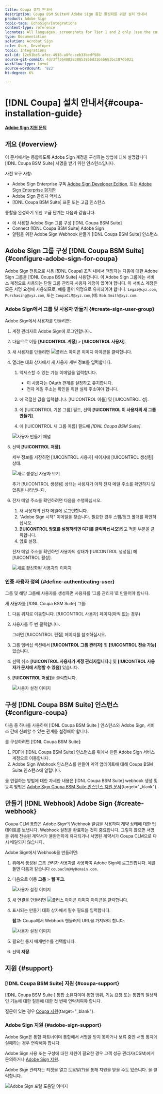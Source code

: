 ```yaml
---
title: Coupa 설치 안내서
description: Coupa BSM Suite와 Adobe Sign 통합 활성화를 위한 설치 안내서
product: Adobe Sign
topic-tags: EchoSign/Integrations
content-type: reference
locnotes: All languages; screenshots for Tier 1 and 2 only (see the currently published localized page for guidance)
type: Documentation
solution: Acrobat Sign
role: User, Developer
topic: Integrations
exl-id: 12c91be5-afec-4918-a8fc-ceb33bedf98b
source-git-commit: 4d73ff36408283805386bd3266b683bc187d6031
workflow-type: tm+mt
source-wordcount: '823'
ht-degree: 6%

---
```


# [!DNL Coupa] 설치 안내서{#coupa-installation-guide}

[**Adobe Sign 지원 문의**](https://adobe.com/go/adobesign-support-center_kr)

## 개요 {#overview}

이 문서에서는 통합하도록 Adobe Sign 계정을 구성하는 방법에 대해 설명합니다 [!DNL Coupa BSM Suite] 서명을 받기 위한 인스턴스입니다.

사전 요구 사항:

* Adobe Sign Enterprise 구독 [Adobe Sign Developer Edition](https://www.adobe.com/sign/developer-form.html), 또는 [Adobe Sign Enterprise 평가판](https://www.adobe.com/sign/business.html)
* Adobe Sign 관리자 액세스
* [!DNL Coupa BSM Suite] 표준 또는 고급 인스턴스

통합을 완성하기 위한 고급 단계는 다음과 같습니다.

* 에 사용할 Adobe Sign 그룹 구성 [!DNL Coupa BSM Suite]
* Connect [!DNL Coupa BSM Suite] Adobe Sign
* 알림을 위한 Adobe Sign Webhook 만들기 [!DNL Coupa BSM Suite] 인스턴스

## Adobe Sign 그룹 구성 [!DNL Coupa BSM Suite] {#configure-adobe-sign-for-coupa}

Adobe Sign 전용으로 사용 [!DNL Coupa] 조직 내에서 책임자는 다음에 대한 Adobe Sign 그룹을 [!DNL Coupa BSM Suite] 사용합니다. 이 Adobe Sign 그룹에는 서비스 계정으로 사용되는 단일 그룹 관리자 사용자 계정이 있어야 합니다. 이 서비스 계정은 모든 서명 요청에 사용되므로, 예를 들어 익명으로 유지되어야 합니다. `Legal@xyz.com`, `Purchasing@xyz.com`, 또는 `CoupaCLM@xyz.com`,(예: `Bob.Smith@xyz.com`.

### Adobe Sign에서 그룹 및 사용자 만들기 {#create-sign-user-group}

Adobe Sign에서 사용자를 만들려면:

1. 계정 관리자로 Adobe Sign에 로그인합니다..
1. 다음으로 이동 **[!UICONTROL 계정]** > **[!UICONTROL 사용자]**.
1. 새 사용자를 만들려면 ![플러스 아이콘 이미지](images/icon_plus.png) 아이콘을 클릭합니다.
1. 열리는 대화 상자에서 새 사용자 세부 정보를 입력합니다.

   1. 액세스할 수 있는 기능 이메일을 입력합니다.

      * 이 사용자는 OAuth 관계를 설정하고 유지합니다.
      * 전자 메일 주소는 확인을 위한 실제 주소여야 합니다.
   1. 에 적절한 값을 입력합니다. [!UICONTROL 이름] 및 [!UICONTROL 성].
   1. 에 [!UICONTROL 기본 그룹] 필드, 선택 **[!UICONTROL 이 사용자의 새 그룹 만들기]**.
   1. 에 [!UICONTROL 새 그룹 이름] 필드에 *[!DNL Coupa BSM Suite]*.

   ![사용자 만들기 패널](images/create-user.png)

1. 선택 **[!UICONTROL 저장]**.

   세부 정보를 저장하면 [!UICONTROL 사용자] 페이지에 [!UICONTROL 생성됨] 상태.

   ![새로 생성된 사용자 보기](images/post-user-creation.png)

   추가 [!UICONTROL 생성됨] 상태는 사용자가 아직 전자 메일 주소를 확인하지 않았음을 나타냅니다.

1. 전자 메일 주소를 확인하려면 다음을 수행하십시오.
   1. 새 사용자의 전자 메일에 로그인합니다.
   2. &quot;Adobe Sign 시작&quot; 이메일을 찾습니다. 필요한 경우 스팸/정크 폴더를 확인하십시오.
   3. **[!UICONTROL 암호를 설정하려면 여기를 클릭하십시오]**&#x200B;라고 적힌 부분을 클릭합니다.
   4. 암호 설정.

   전자 메일 주소를 확인하면 사용자의 상태가 [!UICONTROL 생성됨] 에 [!UICONTROL 활성].

   ![새로 활성화된 사용자의 이미지](images/active-user.png)

### 인증 사용자 정의 {#define-authenticating-user}

그룹 및 해당 그룹에 사용자를 생성하면 사용자를 &#39;그룹 관리자&#39;로 만들어야 합니다.

새 사용자를 [!DNL Coupa BSM Suite] 그룹:

1. 다음 위치로 이동합니다. [!UICONTROL 사용자] 페이지(아직 없는 경우)
2. 사용자를 두 번 클릭합니다.

   그러면 [!UICONTROL 편집] 페이지를 참조하십시오.

3. 그룹 멤버십 섹션에서 **[!UICONTROL 그룹 관리자]** 및 **[!UICONTROL 전송 가능]** 있습니다.
4. 선택 취소 **[!UICONTROL 사용자가 계정 관리자입니다.]** 및 **[!UICONTROL 사용자가 문서에 서명할 수 있음]** 있습니다.
5. **[!UICONTROL 저장]**&#x200B;을 클릭합니다.

   ![사용자 설정 이미지](images/user-settings.png)

## 구성 [!DNL Coupa BSM Suite] 인스턴스 {#configure-coupa}

다음 중 하나를 사용하여 [!DNL Coupa BSM Suite ] 인스턴스와 Adobe Sign, 서비스 간에 신뢰할 수 있는 관계를 설정해야 합니다.

를 구성하려면 [!DNL Coupa BSM Suite]:

1. PDF에 [!DNL Coupa BSM Suite] 인스턴스를 위에서 만든 Adobe Sign 서비스 계정으로 이동합니다.
1. Adobe Sign Webhook 인스턴스를 만들어 계약 업데이트에 대해 Coupa BSM Suite 인스턴스에 알립니다.

을 연결하는 방법에 대한 자세한 내용은 [!DNL Coupa BSM Suite] webhook 생성 및 등록 방법은 [Adobe Sign Coupa BSM Suite 인스턴스 지원 문서](https://success.coupa.com/Support/Docs/Power_Apps/CLM_Standard/Signing_and_Approvals/Enable_E-Signatures_Through_Adobe_Sign_and_DocuSign){target=&quot;_blank&quot;}.

## 만들기 [!DNL Webhook] Adobe Sign {#create-webhook}

Coupa CLM 통합은 Adobe Sign의 Webhook 알림을 사용하여 계약 상태에 대한 업데이트를 보냅니다. Webhook 설정을 완료하는 것이 중요합니다. 그렇지 않으면 서명을 위해 전송된 계약서가 불완전하게 유지되거나 서명된 계약서가 Coupa CLM으로 다시 배달되지 않습니다.

Adobe Sign에서 Webhook을 만들려면:

1. 위에서 생성된 그룹 관리자 사용자를 사용하여 Adobe Sign에 로그인합니다. 예를 들면 다음과 같습니다 `coupaclm@MyDomain.com`.

1. 다음으로 이동 **그룹** > **웹 후크**.

   ![사용자 설정 이미지](images/webhook-login.png)

1. 새 연결을 만들려면 ![플러스 아이콘 이미지](images/icon_plus.png) 아이콘을 클릭합니다.

1. 표시되는 만들기 대화 상자에서 필수 필드를 입력합니다.

   **참고:** Coupa에서 Webhook 핸들러의 URL을 가져와야 합니다.

   ![사용자 설정 이미지](images/webhook-create.png)

1. 필요한 통지 매개변수를 선택합니다.

1. 선택 **저장**.

## 지원 {#support}

### [!DNL Coupa BSM Suite] 지원 {#coupa-support}

[!DNL Coupa BSM Suite ] 통합 소유자이며 통합 범위, 기능 요청 또는 통합의 일상적인 기능에 대한 질문에 대한 첫 번째 연락처여야 합니다.

질문이 있는 경우 [Coupa 지원](https://success.coupa.com/Support/Welcome_to_Coupa_Support){target=&quot;_blank&quot;}.

### Adobe Sign 지원 {#adobe-sign-support}

Adobe Sign은 통합 파트너이며 통합에서 서명을 받지 못하거나 보류 중인 서명 통지에 실패하는 경우 연락해야 합니다.

Adobe Sign 사용 또는 구성에 대한 지원이 필요한 경우 고객 성공 관리자(CSM)에게 문의하거나 [Adobe Sign 지원](https://adobe.com/go/adobesign-support-center).

Adobe Sign 관리자는 티켓을 열고 도움말(?)을 통해 지원을 받을 수도 있습니다. 을 클릭합니다.

![Adobe Sign 포털 도움말 이미지](images/sign-portal-help.png)
